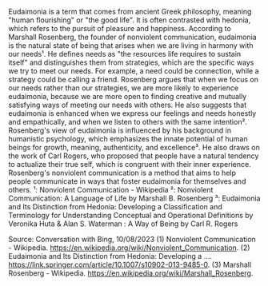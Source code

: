 Eudaimonia is a term that comes from ancient Greek philosophy, meaning "human flourishing" or "the good life". It is often contrasted with hedonia, which refers to the pursuit of pleasure and happiness. According to Marshall Rosenberg, the founder of nonviolent communication, eudaimonia is the natural state of being that arises when we are living in harmony with our needs¹. He defines needs as "the resources life requires to sustain itself" and distinguishes them from strategies, which are the specific ways we try to meet our needs. For example, a need could be connection, while a strategy could be calling a friend. Rosenberg argues that when we focus on our needs rather than our strategies, we are more likely to experience eudaimonia, because we are more open to finding creative and mutually satisfying ways of meeting our needs with others. He also suggests that eudaimonia is enhanced when we express our feelings and needs honestly and empathically, and when we listen to others with the same intention². Rosenberg's view of eudaimonia is influenced by his background in humanistic psychology, which emphasizes the innate potential of human beings for growth, meaning, authenticity, and excellence³. He also draws on the work of Carl Rogers, who proposed that people have a natural tendency to actualize their true self, which is congruent with their inner experience. Rosenberg's nonviolent communication is a method that aims to help people communicate in ways that foster eudaimonia for themselves and others. ¹: Nonviolent Communication - Wikipedia ²: Nonviolent Communication: A Language of Life by Marshall B. Rosenberg ³: Eudaimonia and Its Distinction from Hedonia: Developing a Classification and Terminology for Understanding Conceptual and Operational Definitions by Veronika Huta & Alan S. Waterman : A Way of Being by Carl R. Rogers

Source: Conversation with Bing, 10/08/2023
(1) Nonviolent Communication - Wikipedia. https://en.wikipedia.org/wiki/Nonviolent_Communication.
(2) Eudaimonia and Its Distinction from Hedonia: Developing a .... https://link.springer.com/article/10.1007/s10902-013-9485-0.
(3) Marshall Rosenberg - Wikipedia. https://en.wikipedia.org/wiki/Marshall_Rosenberg.